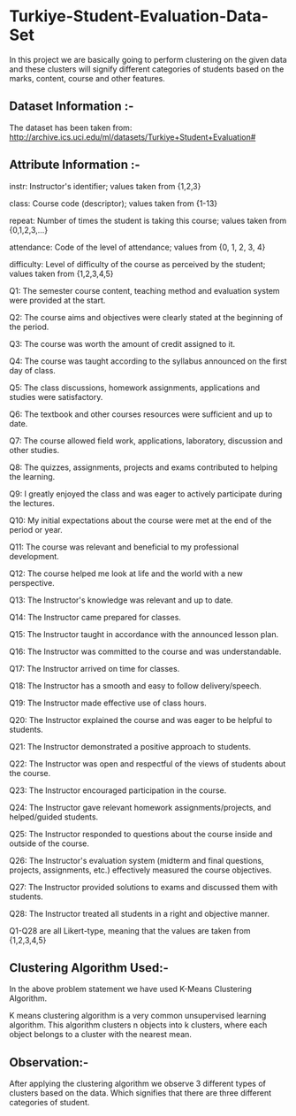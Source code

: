 # Turkiye-Student-Evaluation-Data-Set
In this project we are basically going to perform clustering on the given data and these clusters will signify different categories of students based on the marks, content, course and other features.
## Dataset Information :-
The dataset has been taken from: http://archive.ics.uci.edu/ml/datasets/Turkiye+Student+Evaluation#

## Attribute Information :-
instr: Instructor's identifier; values taken from {1,2,3}

class: Course code (descriptor); values taken from {1-13}

repeat: Number of times the student is taking this course; values taken from {0,1,2,3,...}

attendance: Code of the level of attendance; values from {0, 1, 2, 3, 4}

difficulty: Level of difficulty of the course as perceived by the student; values taken from {1,2,3,4,5}

Q1: The semester course content, teaching method and evaluation system were provided at the start.

Q2: The course aims and objectives were clearly stated at the beginning of the period.

Q3: The course was worth the amount of credit assigned to it.

Q4: The course was taught according to the syllabus announced on the first day of class.

Q5: The class discussions, homework assignments, applications and studies were satisfactory.

Q6: The textbook and other courses resources were sufficient and up to date.

Q7: The course allowed field work, applications, laboratory, discussion and other studies.

Q8: The quizzes, assignments, projects and exams contributed to helping the learning.

Q9: I greatly enjoyed the class and was eager to actively participate during the lectures.

Q10: My initial expectations about the course were met at the end of the period or year.

Q11: The course was relevant and beneficial to my professional development.

Q12: The course helped me look at life and the world with a new perspective.

Q13: The Instructor's knowledge was relevant and up to date.

Q14: The Instructor came prepared for classes.

Q15: The Instructor taught in accordance with the announced lesson plan.

Q16: The Instructor was committed to the course and was understandable.

Q17: The Instructor arrived on time for classes.

Q18: The Instructor has a smooth and easy to follow delivery/speech.

Q19: The Instructor made effective use of class hours.

Q20: The Instructor explained the course and was eager to be helpful to students.

Q21: The Instructor demonstrated a positive approach to students.

Q22: The Instructor was open and respectful of the views of students about the course.

Q23: The Instructor encouraged participation in the course.

Q24: The Instructor gave relevant homework assignments/projects, and helped/guided students.

Q25: The Instructor responded to questions about the course inside and outside of the course.

Q26: The Instructor's evaluation system (midterm and final questions, projects, assignments, etc.) effectively measured the course objectives.

Q27: The Instructor provided solutions to exams and discussed them with students.

Q28: The Instructor treated all students in a right and objective manner.

Q1-Q28 are all Likert-type, meaning that the values are taken from {1,2,3,4,5}

## Clustering Algorithm Used:-
In the above problem statement we have used K-Means Clustering Algorithm.

K means clustering algorithm is a very common unsupervised learning algorithm. This algorithm clusters n objects into k clusters, where each object belongs to a cluster with the nearest mean.

## Observation:-
After applying the clustering algorithm we observe 3 different types of clusters based on the data. Which signifies that there are three different categories of student.
